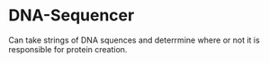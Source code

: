 # DNA-Sequencer

Can take strings of DNA squences and deterrmine where or not it is responsible for protein creation.
